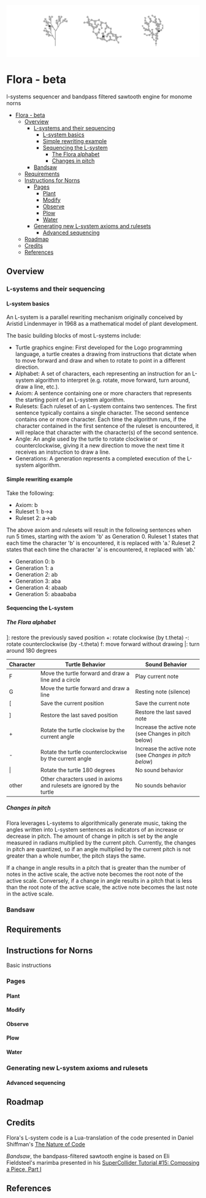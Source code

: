 
![](images/three_plants_inv.png)

# Flora - beta

l-systems sequencer and bandpass filtered sawtooth engine for monome norns

- [Flora - beta](#flora---beta)
  * [Overview](#overview)
    + [L-systems and their sequencing](#l-systems-and-their-sequencing)
      - [L-system basics](#l-system-basics)
      - [Simple rewriting example](#simple-rewriting-example)
      - [Sequencing the L-system](#sequencing-the-l-system)
        * [The Flora alphabet](#the-flora-alphabet)
        * [Changes in pitch](#changes-in-pitch)
    + [Bandsaw](#bandsaw)
  * [Requirements](#requirements)
  * [Instructions for Norns](#instructions-for-norns)
    + [Pages](#pages)
      - [Plant](#plant)
      - [Modify](#modify)
      - [Observe](#observe)
      - [Plow](#plow)
      - [Water](#water)
    + [Generating new L-system axioms and rulesets](#generating-new-l-system-axioms-and-rulesets)
      - [Advanced sequencing](#advanced-sequencing)
  * [Roadmap](#roadmap)
  * [Credits](#credits)
  * [References](#references)


## Overview
### L-systems and their sequencing
#### L-system basics
An L-system is a parallel rewriting mechanism originally conceived by Aristid Lindenmayer in 1968 as a mathematical model of plant development. 

The basic building blocks of most L-systems include:

* Turtle graphics engine: First developed for the Logo programming language, a turtle creates a drawing from instructions that dictate when to move forward and draw and when to rotate to point in a different direction.
* Alphabet: A set of characters, each representing an instruction for an L-system algorithm to interpret (e.g. rotate, move forward, turn around, draw a line, etc.).
* Axiom: A sentence containing one or more characters that represents the starting point of an L-system algorithm.
* Rulesets: Each ruleset of an L-system contains two sentences. The first sentence typically contains a single character. The second sentence contains one or more character. Each time the algorithm runs, if the character contained in the first sentence of the ruleset is encountered, it will replace that character with the character(s) of the second sentence. 
* Angle: An angle used by the turtle to rotate clockwise or counterclockwise, giving it a new direction to move the next time it receives an instruction to draw a line.
* Generations: A generation represents a completed execution of the L-system algorithm.
#### Simple rewriting example 

Take the following: 
* Axiom: b
* Ruleset 1: b->a 
* Ruleset 2: a->ab 

The above axiom and rulesets will result in the following sentences when run 5 times, starting with the axiom 'b' as Generation 0. Ruleset 1 states that each time the character 'b' is encountered, it is replaced with 'a.' Ruleset 2 states that each time the character 'a' is encountered, it replaced with 'ab.'

* Generation 0: b 
* Generation 1: a 
* Generation 2: ab
* Generation 3: aba
* Generation 4: abaab
* Generation 5: abaababa


#### Sequencing the L-system

##### The Flora alphabet



]: restore the previously saved position
+: rotate clockwise (by t.theta)
-: rotate counterclockwise (by -t.theta)
f: move forward without drawing
|: turn around 180 degrees


| Character | Turtle Behavior | Sound Behavior  |
| ---------- | --------------- | --------------- |
| F   | Move the turtle forward and draw a line and a circle    | Play current note |
| G   | Move the turtle forward and draw a line | Resting note (silence)    |
| \[   | Save the current position    | Save the current note     |
| ]   | Restore the last saved position    | Restore the last saved note   |
| +   | Rotate the turtle clockwise by the current angle    | Increase the active note (see Changes in pitch below) |
| -   | Rotate the turtle counterclockwise by the current angle     | Increase the active note (see *Changes in pitch below*) |
| \|   | Rotate the turtle 180 degrees   | No sound behavior    |
| other | Other characters used in axioms and rulesets are ignored by the turtle | No sounds behavior |

##### Changes in pitch
Flora leverages L-systems to algorithmically generate music, taking the angles written into L-system sentences as indicators of an increase or decrease in pitch. The amount of change in pitch is set by the angle measured in radians multiplied by the current pitch. Currently, the changes in pitch are quantized, so if an angle multiplied by the current pitch is not greater than a whole number, the pitch stays the same. 

If a change in angle results in a pitch that is greater than the number of notes in the active scale, the active note becomes the root note of the active scale. Conversely, if a change in angle results in a pitch that is less than the root note of the active scale, the active note becomes the last note in the active scale.

### Bandsaw
## Requirements

## Instructions for Norns
Basic instructions
### Pages
#### Plant
#### Modify
#### Observe
#### Plow
#### Water

### Generating new L-system axioms and rulesets
#### Advanced sequencing

## Roadmap

## Credits
Flora's L-system code is a Lua-translation of the code presented in Daniel Shiffman's [The Nature of Code](https://natureofcode.com/book/chapter-8-fractals/)

*Bandsaw*, the bandpass-filtered sawtooth engine is based on Eli Fieldsteel's marimba presented in his [SuperCollider Tutorial #15: Composing a Piece, Part I](https://youtu.be/lGs7JOOVjag)
## References

